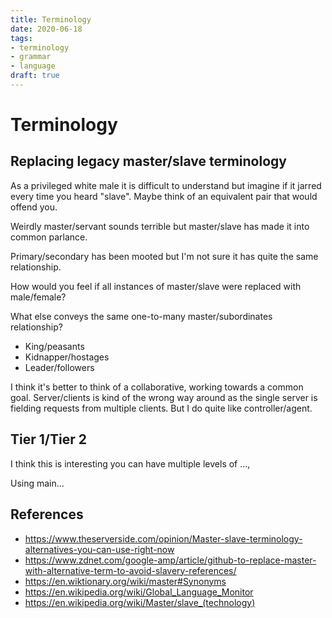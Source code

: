 ```yaml
---
title: Terminology
date: 2020-06-18
tags:
- terminology
- grammar
- language
draft: true
---
```


# Terminology

## Replacing legacy master/slave terminology
As a privileged white male it is difficult to understand but imagine if it jarred every time you heard "slave". Maybe think of an equivalent pair that would offend you.

Weirdly master/servant sounds terrible but master/slave has made it into common parlance.

Primary/secondary has been mooted but I'm not sure it has quite the same relationship.

How would you feel if all instances of master/slave were replaced with male/female?

What else conveys the same one-to-many master/subordinates relationship?

- King/peasants
- Kidnapper/hostages
- Leader/followers

I think it's better to think of a collaborative, working towards a common goal. Server/clients is kind of the wrong way around as the single server is fielding requests from multiple clients. But I do quite like controller/agent.

## Tier 1/Tier 2
I think this is interesting you can have multiple levels of ...,

Using main...

## References
- https://www.theserverside.com/opinion/Master-slave-terminology-alternatives-you-can-use-right-now
- https://www.zdnet.com/google-amp/article/github-to-replace-master-with-alternative-term-to-avoid-slavery-references/
- https://en.wiktionary.org/wiki/master#Synonyms
- https://en.wikipedia.org/wiki/Global_Language_Monitor
- https://en.wikipedia.org/wiki/Master/slave_(technology)

